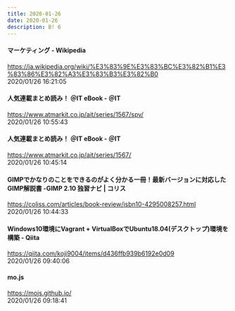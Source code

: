 ```yaml
---
title: 2020-01-26
date: 2020-01-26
description: B! 6
---
```


#### マーケティング - Wikipedia
https://ja.wikipedia.org/wiki/%E3%83%9E%E3%83%BC%E3%82%B1%E3%83%86%E3%82%A3%E3%83%B3%E3%82%B0<br>
2020/01/26 16:21:05<br>


####  人気連載まとめ読み！ ＠IT eBook - ＠IT
https://www.atmarkit.co.jp/ait/series/1567/spv/<br>
2020/01/26 10:55:43<br>


####  人気連載まとめ読み！ ＠IT eBook - ＠IT
https://www.atmarkit.co.jp/ait/series/1567/<br>
2020/01/26 10:45:14<br>


####   GIMPでかなりのことをできるのがよく分かる一冊！最新バージョンに対応したGIMP解説書 -GIMP 2.10 独習ナビ | コリス
https://coliss.com/articles/book-review/isbn10-4295008257.html<br>
2020/01/26 10:44:33<br>


#### Windows10環境にVagrant + VirtualBoxでUbuntu18.04(デスクトップ)環境を構築 - Qiita
https://qiita.com/koji9004/items/d436ffb939b6192e0d09<br>
2020/01/26 09:40:06<br>


#### mo.js
https://mojs.github.io/<br>
2020/01/26 09:18:41<br>


